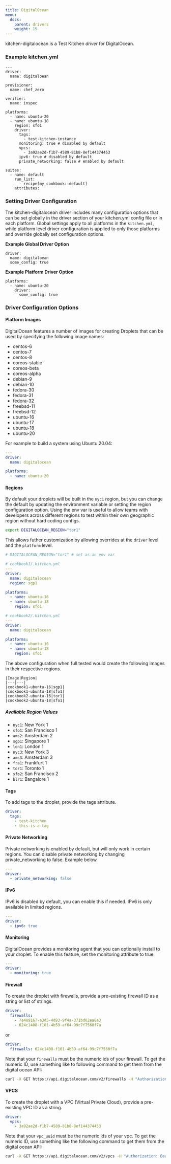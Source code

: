 ```yaml
---
title: DigitalOcean
menu:
  docs:
    parent: drivers
    weight: 15
---
```


kitchen-digitalocean is a Test Kitchen *driver* for DigitalOcean.

### Example **kitchen.yml**

```
---
driver:
  name: digitaloean

provisioner:
  name: chef_zero

verifier:
  name: inspec

platforms:
  - name: ubuntu-20
  - name: ubuntu-18
    region: sfo1
    driver:
      tags:
        - test-kitchen-instance
      monitoring: true # disabled by default
      vpcs:
        - 3a92ae2d-f1b7-4589-81b8-8ef144374453
      ipv6: true # disabled by default
      private_networking: false # enabled by default

suites:
  - name: default
    run_list:
      - recipe[my_cookbook::default]
    attributes:
```

### Setting Driver Configuration

The kitchen-digitalocean driver includes many configuration options that can be set globally in the driver section of your kitchen.yml config file or in each platform. Global settings apply to all platforms in the `kitchen.yml`, while platform level driver configuration is applied to only those platforms and override globally set configuration options.

**Example Global Driver Option**

```
driver:
  name: digitaloean
  some_config: true
```

**Example Platform Driver Option**

```
platforms:
  - name: ubuntu-20
    driver:
      some_config: true
```

### Driver Configuration Options

#### Platform Images

DigitalOcean features a number of images for creating Droplets that can be used by specifying the following image names:

- centos-6
- centos-7
- centos-8
- coreos-stable
- coreos-beta
- coreos-alpha
- debian-9
- debian-10
- fedora-30
- fedora-31
- fedora-32
- freebsd-11
- freebsd-12
- ubuntu-16
- ubuntu-17
- ubuntu-18
- ubuntu-20

For example to build a system using Ubuntu 20.04:

```yaml
---
driver:
  name: digitalocean

platforms:
  - name: ubuntu-20
```

#### Regions

By default your droplets will be built in the `nyc1` region, but you can change the default by updating the environment variable or setting the region configuration option. Using the env var is useful to allow teams with developers across different regions to test within their own geographic region without hard coding configs.

```bash
export DIGITALOCEAN_REGION="tor1"
```

This allows futher customization by allowing overrides at the `driver` level and the `platform` level.

```yaml
# DIGITALOCEAN_REGION="tor1" # set as an env var

# cookbook1/.kitchen.yml
---
driver:
  name: digitalocean
  region: sgp1

platforms:
  - name: ubuntu-16
  - name: ubuntu-18
    region: sfo1

# cookbook2/.kitchen.yml
---
driver:
  name: digitalocean

platforms:
  - name: ubuntu-16
  - name: ubuntu-18
    region: sfo1
```

The above configuration when full tested would create the following images in their respective
regions.

```
|Image|Region|
|---|---|
|cookbook1-ubuntu-16|sgp1|
|cookbook1-ubuntu-18|sfo1|
|cookbook2-ubuntu-16|tor1|
|cookbook2-ubuntu-18|sfo1|
```

##### Available Region Values

- `nyc1`: New York 1
- `sfo1`: San Francisco 1
- `ams2`: Amsterdam 2
- `sgp1`: Singapore 1
- `lon1`: London 1
- `nyc3`: New York 3
- `ams3`: Amsterdam 3
- `fra1`: Frankfurt 1
- `tor1`: Toronto 1
- `sfo2`: San Francisco 2
- `blr1`: Bangalore 1

#### Tags

To add tags to the droplet, provide the tags attribute.

```yaml
driver:
  tags:
    - test-kitchen
    - this-is-a-tag
```

#### Private Networking

Private networking is enabled by default, but will only work in certain regions. You can disable private networking by changing private_networking to
false. Example below.

```yaml
---
driver:
  - private_networking: false
```

#### IPv6

IPv6 is disabled by default, you can enable this if needed. IPv6 is only available in limited regions.

```yaml
---
driver:
  - ipv6: true
```

#### Monitoring

DigitalOcean provides a monitoring agent that you can optionally install to your
droplet.  To enable this feature, set the monitoring attribute to true.

```yaml
---
driver:
  - monitoring: true
```

#### Firewall

To create the droplet with firewalls, provide a pre-existing firewall ID as a
string or list of strings.

```yaml
driver:
  firewalls:
    - 7a489167-a3d5-4d93-9f4a-371bd02ea8a3
    - 624c1408-f101-4b59-af64-99c7f7560f7a
```

or

```yaml
driver:
  firewalls: 624c1408-f101-4b59-af64-99c7f7560f7a
```

Note that your `firewalls` must be the numeric ids of your firewall. To get the
numeric ID, use something like to following command to get them from the digital
ocean API:

```bash
curl -X GET https://api.digitalocean.com/v2/firewalls -H "Authorization: Bearer $DIGITALOCEAN_ACCESS_TOKEN"
```

#### VPCS

To create the droplet with a VPC (Virtual Private Cloud), provide a pre-existing VPC ID as a
string.

```yaml
driver:
  vpcs:
    - 3a92ae2d-f1b7-4589-81b8-8ef144374453
```

Note that your `vpc_uuid` must be the numeric ids of your vpc. To get the
numeric ID, use something like the following command to get them from the digital
ocean API:

```bash
curl -X GET https://api.digitalocean.com/v2/vpcs -H "Authorization: Bearer $DIGITALOCEAN_ACCESS_TOKEN"
```
